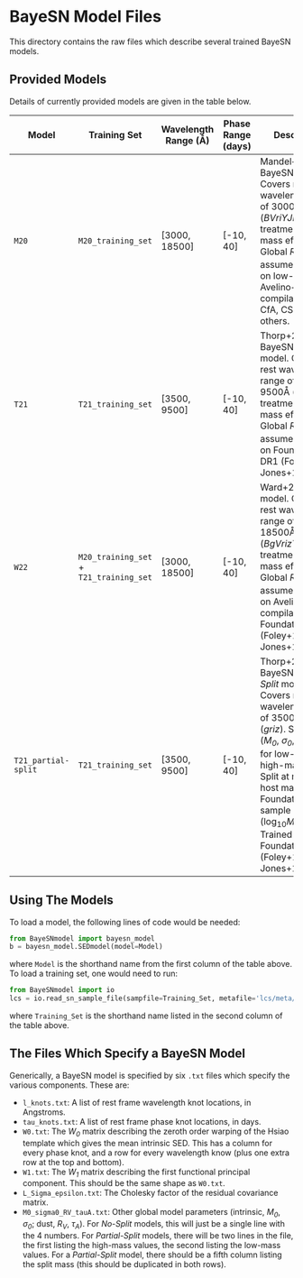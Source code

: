 # BayeSN Model Files

This directory contains the raw files which describe several trained BayeSN models.

## Provided Models

Details of currently provided models are given in the table below.

Model | Training Set | Wavelength Range (Å) | Phase Range (days) | Description | Model Reference | Training Set Reference
--- | --- | --- | --- | --- | --- | ---
`M20` | `M20_training_set` | [3000, 18500] | [-10, 40] | Mandel+20 BayeSN model. Covers rest wavelength range of 3000-18500Å (_BVriYJH_). No treatment of host mass effects. Global _R<sub>V</sub>_ assumed. Trained on low-_z_ Avelino+19 compilation of CfA, CSP and others. | Mandel et al. (2020; [arXiv:2008.07538](https://arxiv.org/abs/2008.07538)) | Avelino et al. (2019; [arXiv:1902.03261](https://arxiv.org/abs/1902.03261), [ADS](https://ui.adsabs.harvard.edu/abs/2019ApJ...887..106A/abstract)), and references therein
`T21` | `T21_training_set` | [3500, 9500] | [-10, 40] | Thorp+21 BayeSN _No-Split_ model. Covers rest wavelength range of 3500-9500Å (_griz_). No treatment of host mass effects. Global _R<sub>V</sub>_ assumed. Trained on Foundation DR1 (Foley+18, Jones+19). | Thorp et al. (2021; [arXiv:2102.05678](https://arxiv.org/abs/2102.05678)) | Foley et al. (2018; [arXiv:1711.02474](https://arxiv.org/abs/1711.02474), [ADS](https://ui.adsabs.harvard.edu/abs/2018MNRAS.475..193F/abstract)), Jones et al. (2019; [arXiv:1811.09286](https://arxiv.org/abs/1811.09286), [ADS](https://ui.adsabs.harvard.edu/abs/2019ApJ...881...19J/abstract), [github](https://github.com/djones1040/Foundation_DR1))
`W22` | `M20_training_set` + `T21_training_set` | [3000, 18500] | [-10, 40] | Ward+22 BayeSN model. Covers rest wavelength range of 3000-18500Å (_BgVrizYJH_). No treatment of host mass effects. Global _R<sub>V</sub>_ assumed. Trained on Avelino+19 compilation plus Foundation DR1 (Foley+18, Jones+19). | Ward et al. (2022; in prep.) | Avelino et al. (2019; [arXiv:1902.03261](https://arxiv.org/abs/1902.03261), [ADS](https://ui.adsabs.harvard.edu/abs/2019ApJ...887..106A/abstract)), Foley et al. (2018; [arXiv:1711.02474](https://arxiv.org/abs/1711.02474), [ADS](https://ui.adsabs.harvard.edu/abs/2018MNRAS.475..193F/abstract)), Jones et al. (2019; [arXiv:1811.09286](https://arxiv.org/abs/1811.09286), [ADS](https://ui.adsabs.harvard.edu/abs/2019ApJ...881...19J/abstract), [github](https://github.com/djones1040/Foundation_DR1))
`T21_partial-split` | `T21_training_set` | [3500, 9500] | [-10, 40] | Thorp+21 BayeSN _Partial-Split_ model. Covers rest wavelength range of 3500-9500Å (_griz_). Separate (_M<sub>0</sub>_, _σ<sub>0</sub>_, _R<sub>V</sub>_, _τ<sub>A</sub>_) for low- and high-mass hosts. Split at median host mass of Foundation sample (log<sub>10</sub>_M_=10.331). Trained on Foundation DR1 (Foley+18, Jones+19). | Thorp et al. (2021; [arXiv:2102.05678](https://arxiv.org/abs/2102.05678)) | Foley et al. (2018; [arXiv:1711.02474](https://arxiv.org/abs/1711.02474), [ADS](https://ui.adsabs.harvard.edu/abs/2018MNRAS.475..193F/abstract)), Jones et al. (2019; [arXiv:1811.09286](https://arxiv.org/abs/1811.09286), [ADS](https://ui.adsabs.harvard.edu/abs/2019ApJ...881...19J/abstract), [github](https://github.com/djones1040/Foundation_DR1))

## Using The Models

To load a model, the following lines of code would be needed:
```python
from BayeSNmodel import bayesn_model
b = bayesn_model.SEDmodel(model=Model)
```
where `Model` is the shorthand name from the first column of the table above. To load a training set, one would need to run:
```python
from BayeSNmodel import io
lcs = io.read_sn_sample_file(sampfile=Training_Set, metafile='lcs/meta/' + Training_Set + '_meta.txt')
```
where `Training_Set` is the shorthand name listed in the second column of the table above.

## The Files Which Specify a BayeSN Model

Generically, a BayeSN model is specified by six `.txt` files which specify the various components. These are:
 * `l_knots.txt`: A list of rest frame wavelength knot locations, in Angstroms.
 * `tau_knots.txt`: A list of rest frame phase knot locations, in days.
 * `W0.txt`: The _W<sub>0</sub>_ matrix describing the zeroth order warping of the Hsiao template which gives the mean intrinsic SED. This has a column for every phase knot, and a row for every wavelength know (plus one extra row at the top and bottom).
 * `W1.txt`: The _W<sub>1</sub>_ matrix describing the first functional principal component. This should be the same shape as `W0.txt`.
 * `L_Sigma_epsilon.txt`: The Cholesky factor of the residual covariance matrix.
 * `M0_sigma0_RV_tauA.txt`: Other global model parameters (intrinsic, _M<sub>0</sub>_, _σ<sub>0</sub>_; dust, _R<sub>V</sub>_, _τ<sub>A</sub>_). For _No-Split_ models, this will just be a single line with the 4 numbers. For _Partial-Split_ models, there will be two lines in the file, the first listing the high-mass values, the second listing the low-mass values. For a _Partial-Split_ model, there should be a fifth column listing the split mass (this should be duplicated in both rows).